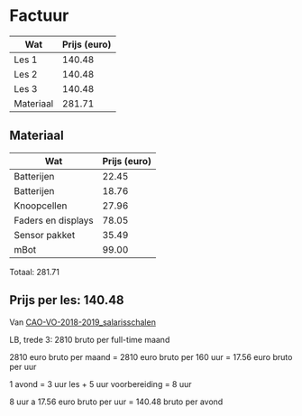 # Factuur

Wat      |Prijs (euro)
---------|----
Les 1    | 140.48
Les 2    | 140.48
Les 3    | 140.48
Materiaal| 281.71

## Materiaal

Wat               |Prijs (euro)
------------------|----
Batterijen        | 22.45
Batterijen        | 18.76
Knoopcellen       | 27.96
Faders en displays| 78.05	
Sensor pakket     | 35.49	
mBot              | 99.00

Totaal: 281.71

## Prijs per les: 140.48

Van [CAO-VO-2018-2019_salarisschalen](https://ambtenarensalaris.nl/wp-content/uploads/2018/08/CAO-VO-2018-2019_salarisschalen.pdf)

LB, trede 3: 2810 bruto per full-time maand

2810 euro bruto per maand = 2810 euro bruto per 160 uur = 17.56 euro bruto per uur

1 avond = 3 uur les + 5 uur voorbereiding = 8 uur

8 uur a 17.56 euro bruto per uur = 140.48 bruto per avond